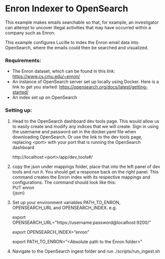 # Enron Indexer to OpenSearch

This example makes emails searchable so that, for example, an investigator can attempt to uncover illegal activities that may have occurred within a company such as Enron.

This example configures Lucille to index the Enron email data into OpenSearch, where the emails could then be searched and visualized.

### Requirements:

- The Enron dataset, which can be found in this link: https://www.cs.cmu.edu/~enron/
- An instance of OpenSearch server set up locally using Docker. Here is a link to get you started: https://opensearch.org/docs/latest/getting-started/
- An index set up on OpenSearch

### Setting up:

1. Head to the OpenSearch dashboard dev tools page. This would allow us to easily create and modify any indices that we will create. Sign in using the username and password set in the docker.yaml file when downloading OpenSearch. Or use the link to the dev tools page, replacing &lt;port&gt; with your port that is running the OpenSearch dashboard
    
    http://localhost:&lt;port&gt;/app/dev_tools#/
    
2. copy the json under mappings folder, place that into the left panel of dev tools and run it. You should get a response back on the right panel. This command creates the Enron index with its respective mappings and configurations. The command should look like this: \
PUT enron \
{json}
3. Set up your environment variables PATH_TO_ENRON, OPENSEARCH_URL and OPENSEARCH_INDEX.  e.g.
    
    export OPENSEARCH_URL=”https://username:password@localhost:9200/”
    
    export OPENSEARCH_INDEX=”enron”
    
    export PATH_TO_ENRON=”&lt;Absolute path to the Enron folder&gt;”
    
4. Navigate to the OpenSearch ingest folder and run ./scripts/run_ingest.sh
